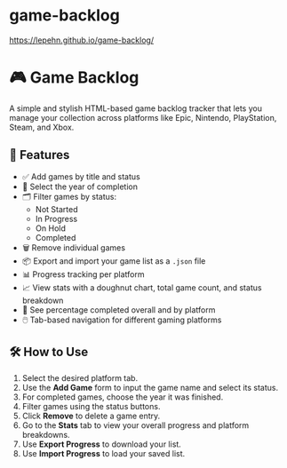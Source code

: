 # game-backlog  
https://lepehn.github.io/game-backlog/

# 🎮 Game Backlog

A simple and stylish HTML-based game backlog tracker that lets you manage your collection across platforms like Epic, Nintendo, PlayStation, Steam, and Xbox.

## 🧩 Features

- ✅ Add games by title and status
- 📅 Select the year of completion
- 🗂️ Filter games by status:
  - Not Started
  - In Progress
  - On Hold
  - Completed
- 🗑️ Remove individual games
- 📦 Export and import your game list as a `.json` file
- 📊 Progress tracking per platform
- 📈 View stats with a doughnut chart, total game count, and status breakdown
- 🎯 See percentage completed overall and by platform
- 🖱️ Tab-based navigation for different gaming platforms

## 🛠 How to Use

1. Select the desired platform tab.
2. Use the **Add Game** form to input the game name and select its status.
3. For completed games, choose the year it was finished.
4. Filter games using the status buttons.
5. Click **Remove** to delete a game entry.
6. Go to the **Stats** tab to view your overall progress and platform breakdowns.
7. Use **Export Progress** to download your list.
8. Use **Import Progress** to load your saved list.
